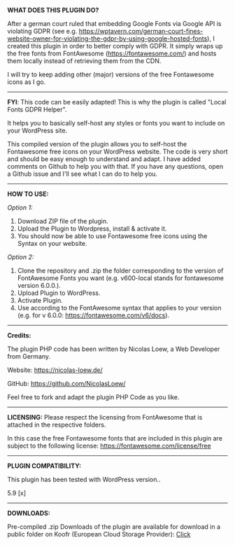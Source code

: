 **WHAT DOES THIS PLUGIN DO?**

After a german court ruled that embedding Google Fonts via Google API is violating GDPR (see e.g. https://wptavern.com/german-court-fines-website-owner-for-violating-the-gdpr-by-using-google-hosted-fonts), I created this plugin in order to better comply with GDPR. It simply wraps up the free fonts from FontAwesome (https://fontawesome.com/) and hosts them locally instead of retrieving them from the CDN.

I will try to keep adding other (major) versions of the free Fontawesome icons as I go.

--------------------------------------------------------------------------------------------------------------------------------------------------

**FYI**: This code can be easily adapted! This is why the plugin is called "Local Fonts GDPR Helper".

It helps you to basically self-host any styles or fonts you want to include on your WordPress site.

This compiled version of the plugin allows you to self-host the Fontawesome free icons on your WordPress website. The code is very short and should be easy enough to understand and adapt. I have added comments on Github to help you with that. If you have any questions, open a Github issue and I'll see what I can do to help you.

  

--------------------------------------------------------------------------------------------------------------------------------------------------

**HOW TO USE:**

*Option 1:*

1) Download ZIP file of the plugin.
2) Upload the Plugin to Wordpress, install & activate it.
3) You should now be able to use Fontawesome free icons using the Syntax on your website.

  

*Option 2:*

1) Clone the repository and .zip the folder corresponding to the version of FontAwesome Fonts you want (e.g. v600-local stands for fontawesome version 6.0.0.).
2) Upload Plugin to WordPress.
3) Activate Plugin.
4) Use according to the FontAwesome syntax that applies to your version (e.g. for v 6.0.0: https://fontawesome.com/v6/docs).

--------------------------------------------------------------------------------------------------------------------------------------------------

**Credits:**

The plugin PHP code has been written by Nicolas Loew, a Web Developer from Germany.

Website: https://nicolas-loew.de/

GitHub: https://github.com/NicolasLoew/

Feel free to fork and adapt the plugin PHP Code as you like.

  

--------------------------------------------------------------------------------------------------------------------------------------------------

**LICENSING:** Please respect the licensing from FontAwesome that is attached in the respective folders.

In this case the free Fontawesome fonts that are included in this plugin are subject to the following license: https://fontawesome.com/license/free

--------------------------------------------------------------------------------------------------------------------------------------------------

**PLUGIN COMPATIBILITY:**

This plugin has been tested with WordPress version..

5.9 [x]

---------------------------------------------------------------

**DOWNLOADS:**

Pre-compiled .zip Downloads of the plugin are available for download in a public folder on Koofr (European Cloud Storage Provider): [Click](https://k00.fr/mndvap7q)

